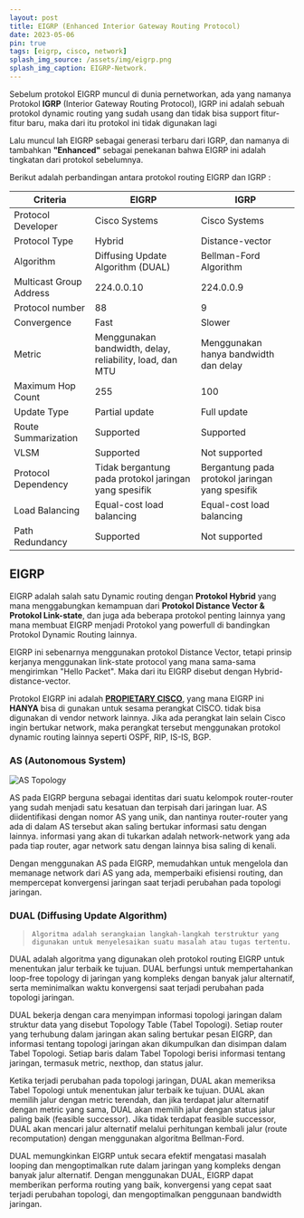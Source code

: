 ```yaml
---
layout: post
title: EIGRP (Enhanced Interior Gateway Routing Protocol)
date: 2023-05-06
pin: true
tags: [eigrp, cisco, network]
splash_img_source: /assets/img/eigrp.png
splash_img_caption: EIGRP-Network.
---
```

Sebelum protokol EIGRP muncul di dunia pernetworkan, ada yang namanya Protokol **IGRP** (Interior Gateway Routing Protocol),
IGRP ini adalah sebuah protokol dynamic routing yang sudah usang dan tidak bisa support fitur-fitur baru, maka dari itu protokol ini tidak digunakan lagi

Lalu muncul lah EIGRP sebagai generasi terbaru dari IGRP, dan namanya di tambahkan **"Enhanced"** sebagai penekanan bahwa EIGRP ini adalah tingkatan dari protokol sebelumnya.

Berikut adalah perbandingan antara protokol routing EIGRP dan IGRP :

| Criteria               | EIGRP                        | IGRP                                    |
| ----------------------| ---------------------------| ----------------------------------------|
| Protocol Developer     | Cisco Systems               | Cisco Systems                           |
| Protocol Type          | Hybrid                      | Distance-vector                          |
| Algorithm              | Diffusing Update Algorithm (DUAL) | Bellman-Ford Algorithm           |
| Multicast Group Address | 224.0.0.10                 | 224.0.0.9                             |
| Protocol number        | 88                          | 9                                     |
| Convergence            | Fast                        | Slower                                  |
| Metric                 | Menggunakan bandwidth, delay, reliability, load, dan MTU | Menggunakan hanya bandwidth dan delay  |
| Maximum Hop Count      | 255                         | 100                                     |
| Update Type            | Partial update              | Full update                              |
| Route Summarization    | Supported                   | Supported                                |
| VLSM                   | Supported                   | Not supported                            |
| Protocol Dependency    | Tidak bergantung pada protokol jaringan yang spesifik | Bergantung pada protokol jaringan yang spesifik |
| Load Balancing         | Equal-cost load balancing  | Equal-cost load balancing               |
| Path Redundancy        | Supported                   | Not supported                            |

## EIGRP
EIGRP adalah salah satu Dynamic routing dengan **Protokol Hybrid** yang mana menggabungkan kemampuan dari **Protokol Distance Vector & Protokol Link-state**, dan juga ada beberapa protokol penting lainnya yang mana membuat EIGRP menjadi Protokol yang powerfull di bandingkan Protokol Dynamic Routing lainnya.

EIGRP ini sebenarnya menggunakan protokol Distance Vector, tetapi prinsip kerjanya menggunakan link-state protocol yang mana sama-sama mengirimkan "Hello Packet". Maka dari itu EIGRP disebut dengan Hybrid-distance-vector.

Protokol EIGRP ini adalah **<u>PROPIETARY CISCO</u>**, yang mana EIGRP ini **HANYA** bisa di gunakan untuk sesama perangkat CISCO. tidak bisa digunakan di vendor network lainnya. Jika ada perangkat lain selain Cisco ingin bertukar network, maka perangkat tersebut menggunakan protokol dynamic routing lainnya seperti OSPF, RIP, IS-IS, BGP. 

### AS (Autonomous System)

![AS Topology](https://www.google.com/url?sa=i&url=https%3A%2F%2Fwww.ciscopress.com%2Farticles%2Farticle.asp%3Fp%3D2999383%26seqNum%3D2&psig=AOvVaw1fTlgzClt2m6YNbkLxc6fY&ust=1683532861314000&source=images&cd=vfe&ved=0CBEQjRxqFwoTCIjWquTe4v4CFQAAAAAdAAAAABAE)

AS pada EIGRP berguna sebagai identitas dari suatu kelompok router-router yang sudah menjadi satu kesatuan dan terpisah dari jaringan luar. AS diidentifikasi dengan nomor AS yang unik, dan nantinya router-router yang ada di dalam AS tersebut akan saling bertukar informasi satu dengan lainnya. informasi yang akan di tukarkan adalah network-network yang ada pada tiap router, agar network satu dengan lainnya bisa saling di kenali.

Dengan menggunakan AS pada EIGRP, memudahkan untuk mengelola dan memanage network dari AS yang ada, memperbaiki efisiensi routing, dan mempercepat konvergensi jaringan saat terjadi perubahan pada topologi jaringan.



### DUAL (Diffusing Update Algorithm)
> `Algoritma adalah serangkaian langkah-langkah terstruktur yang digunakan untuk menyelesaikan suatu masalah atau tugas tertentu.`

DUAL adalah algoritma yang digunakan oleh protokol routing EIGRP untuk menentukan jalur terbaik ke tujuan. DUAL berfungsi untuk mempertahankan loop-free topology di jaringan yang kompleks dengan banyak jalur alternatif, serta meminimalkan waktu konvergensi saat terjadi perubahan pada topologi jaringan.

DUAL bekerja dengan cara menyimpan informasi topologi jaringan dalam struktur data yang disebut Topology Table (Tabel Topologi). Setiap router yang terhubung dalam jaringan akan saling bertukar pesan EIGRP, dan informasi tentang topologi jaringan akan dikumpulkan dan disimpan dalam Tabel Topologi. Setiap baris dalam Tabel Topologi berisi informasi tentang jaringan, termasuk metric, nexthop, dan status jalur.

Ketika terjadi perubahan pada topologi jaringan, DUAL akan memeriksa Tabel Topologi untuk menentukan jalur terbaik ke tujuan. DUAL akan memilih jalur dengan metric terendah, dan jika terdapat jalur alternatif dengan metric yang sama, DUAL akan memilih jalur dengan status jalur paling baik (feasible successor). Jika tidak terdapat feasible successor, DUAL akan mencari jalur alternatif melalui perhitungan kembali jalur (route recomputation) dengan menggunakan algoritma Bellman-Ford.

DUAL memungkinkan EIGRP untuk secara efektif mengatasi masalah looping dan mengoptimalkan rute dalam jaringan yang kompleks dengan banyak jalur alternatif. Dengan menggunakan DUAL, EIGRP dapat memberikan performa routing yang baik, konvergensi yang cepat saat terjadi perubahan topologi, dan mengoptimalkan penggunaan bandwidth jaringan.
